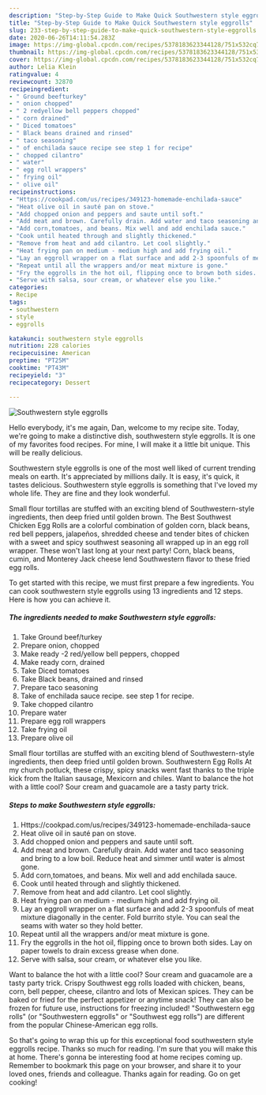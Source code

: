 ```yaml
---
description: "Step-by-Step Guide to Make Quick Southwestern style eggrolls"
title: "Step-by-Step Guide to Make Quick Southwestern style eggrolls"
slug: 233-step-by-step-guide-to-make-quick-southwestern-style-eggrolls
date: 2020-06-26T14:11:54.283Z
image: https://img-global.cpcdn.com/recipes/5378183623344128/751x532cq70/southwestern-style-eggrolls-recipe-main-photo.jpg
thumbnail: https://img-global.cpcdn.com/recipes/5378183623344128/751x532cq70/southwestern-style-eggrolls-recipe-main-photo.jpg
cover: https://img-global.cpcdn.com/recipes/5378183623344128/751x532cq70/southwestern-style-eggrolls-recipe-main-photo.jpg
author: Lelia Klein
ratingvalue: 4
reviewcount: 32870
recipeingredient:
- " Ground beefturkey"
- " onion chopped"
- " 2 redyellow bell peppers chopped"
- " corn drained"
- " Diced tomatoes"
- " Black beans drained and rinsed"
- " taco seasoning"
- " of enchilada sauce recipe see step 1 for recipe"
- " chopped cilantro"
- " water"
- " egg roll wrappers"
- " frying oil"
- " olive oil"
recipeinstructions:
- "Https://cookpad.com/us/recipes/349123-homemade-enchilada-sauce"
- "Heat olive oil in sauté pan on stove."
- "Add chopped onion and peppers and saute until soft."
- "Add meat and brown. Carefully drain. Add water and taco seasoning and bring to a low boil. Reduce heat and simmer until water is almost gone."
- "Add corn,tomatoes, and beans. Mix well and add enchilada sauce."
- "Cook until heated through and slightly thickened."
- "Remove from heat and add cilantro. Let cool slightly."
- "Heat frying pan on medium - medium high and add frying oil."
- "Lay an eggroll wrapper on a flat surface and add 2-3 spoonfuls of meat mixture diagonally in the center. Fold burrito style. You can seal the seams with water so they hold better."
- "Repeat until all the wrappers and/or meat mixture is gone."
- "Fry the eggrolls in the hot oil, flipping once to brown both sides. Lay on paper towels to drain excess grease when done."
- "Serve with salsa, sour cream, or whatever else you like."
categories:
- Recipe
tags:
- southwestern
- style
- eggrolls

katakunci: southwestern style eggrolls 
nutrition: 228 calories
recipecuisine: American
preptime: "PT25M"
cooktime: "PT43M"
recipeyield: "3"
recipecategory: Dessert

---
```



![Southwestern style eggrolls](https://img-global.cpcdn.com/recipes/5378183623344128/751x532cq70/southwestern-style-eggrolls-recipe-main-photo.jpg)

Hello everybody, it's me again, Dan, welcome to my recipe site. Today, we're going to make a distinctive dish, southwestern style eggrolls. It is one of my favorites food recipes. For mine, I will make it a little bit unique. This will be really delicious.

Southwestern style eggrolls is one of the most well liked of current trending meals on earth. It's appreciated by millions daily. It is easy, it's quick, it tastes delicious. Southwestern style eggrolls is something that I've loved my whole life. They are fine and they look wonderful.

Small flour tortillas are stuffed with an exciting blend of Southwestern-style ingredients, then deep fried until golden brown. The Best Southwest Chicken Egg Rolls are a colorful combination of golden corn, black beans, red bell peppers, jalapeños, shredded cheese and tender bites of chicken with a sweet and spicy southwest seasoning all wrapped up in an egg roll wrapper. These won&#39;t last long at your next party! Corn, black beans, cumin, and Monterey Jack cheese lend Southwestern flavor to these fried egg rolls.


To get started with this recipe, we must first prepare a few ingredients. You can cook southwestern style eggrolls using 13 ingredients and 12 steps. Here is how you can achieve it.

<!--inarticleads1-->

##### The ingredients needed to make Southwestern style eggrolls:

1. Take  Ground beef/turkey
1. Prepare  onion, chopped
1. Make ready  -2 red/yellow bell peppers, chopped
1. Make ready  corn, drained
1. Take  Diced tomatoes
1. Take  Black beans, drained and rinsed
1. Prepare  taco seasoning
1. Take  of enchilada sauce recipe. see step 1 for recipe.
1. Take  chopped cilantro
1. Prepare  water
1. Prepare  egg roll wrappers
1. Take  frying oil
1. Prepare  olive oil


Small flour tortillas are stuffed with an exciting blend of Southwestern-style ingredients, then deep fried until golden brown. Southwestern Egg Rolls At my church potluck, these crispy, spicy snacks went fast thanks to the triple kick from the Italian sausage, Mexicorn and chiles. Want to balance the hot with a little cool? Sour cream and guacamole are a tasty party trick. 

<!--inarticleads2-->

##### Steps to make Southwestern style eggrolls:

1. Https://cookpad.com/us/recipes/349123-homemade-enchilada-sauce
1. Heat olive oil in sauté pan on stove.
1. Add chopped onion and peppers and saute until soft.
1. Add meat and brown. Carefully drain. Add water and taco seasoning and bring to a low boil. Reduce heat and simmer until water is almost gone.
1. Add corn,tomatoes, and beans. Mix well and add enchilada sauce.
1. Cook until heated through and slightly thickened.
1. Remove from heat and add cilantro. Let cool slightly.
1. Heat frying pan on medium - medium high and add frying oil.
1. Lay an eggroll wrapper on a flat surface and add 2-3 spoonfuls of meat mixture diagonally in the center. Fold burrito style. You can seal the seams with water so they hold better.
1. Repeat until all the wrappers and/or meat mixture is gone.
1. Fry the eggrolls in the hot oil, flipping once to brown both sides. Lay on paper towels to drain excess grease when done.
1. Serve with salsa, sour cream, or whatever else you like.


Want to balance the hot with a little cool? Sour cream and guacamole are a tasty party trick. Crispy Southwest egg rolls loaded with chicken, beans, corn, bell pepper, cheese, cilantro and lots of Mexican spices. They can be baked or fried for the perfect appetizer or anytime snack! They can also be frozen for future use, instructions for freezing included! &#34;Southwestern egg rolls&#34; (or &#34;Southwestern eggrolls&#34; or &#34;Southwest egg rolls&#34;) are different from the popular Chinese-American egg rolls. 

So that's going to wrap this up for this exceptional food southwestern style eggrolls recipe. Thanks so much for reading. I'm sure that you will make this at home. There's gonna be interesting food at home recipes coming up. Remember to bookmark this page on your browser, and share it to your loved ones, friends and colleague. Thanks again for reading. Go on get cooking!
